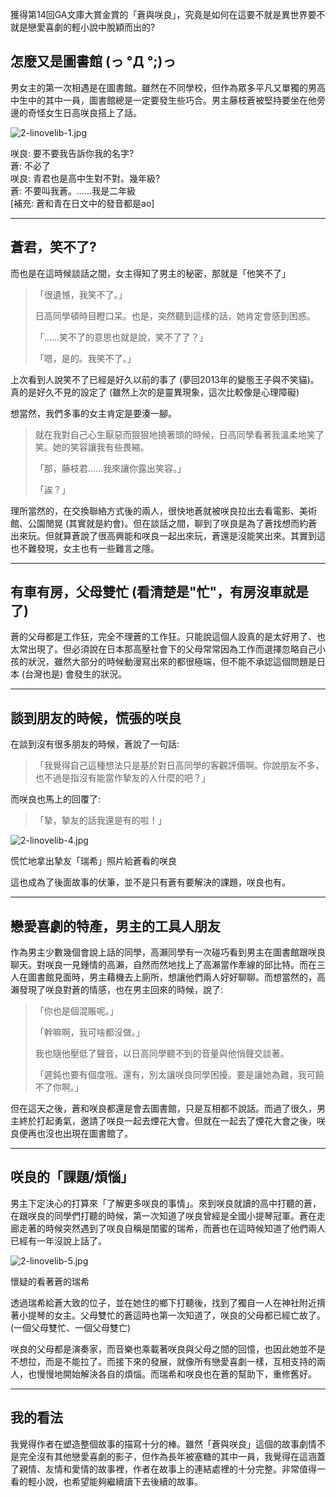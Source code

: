 獲得第14回GA文庫大賞金賞的「蒼與咲良」，究竟是如何在這要不就是異世界要不就是戀愛喜劇的輕小說中脫穎而出的?
## 怎麼又是圖書館 (っ °Д °;)っ
男女主的第一次相遇是在圖書館。雖然在不同學校，但作為眾多平凡又單獨的男高中生中的其中一員，圖書館總是一定要發生些巧合。男主藤枝蒼被堅持要坐在他旁邊的奇怪女生日高咲良搭上了話。

![2-linovelib-1.jpg](/static/acgn/ao-to-sakura/2-linovelib-1.jpg)
<figcaption>咲良: 要不要我告訴你我的名字?<br>蒼: 不必了<br>咲良: 青君也是高中生對不對。幾年級?<br>蒼: 不要叫我蒼。......我是二年級
<br>[補充: 蒼和青在日文中的發音都是ao]</figcaption>

---
## 蒼君，笑不了?
而也是在這時候談話之間，女主得知了男主的秘密，那就是「他笑不了」
> 「很遺憾，我笑不了。」
> 
> 日高同學頓時目瞪口呆。也是，突然聽到這樣的話，她肯定會感到困惑。
> 
> 「……笑不了的意思也就是說，笑不了了？」
> 
> 「嗯，是的。我笑不了。」

上次看到人說笑不了已經是好久以前的事了 (夢回2013年的變態王子與不笑貓)。真的是好久不見的設定了 (雖然上次的是靈異現象，這次比較像是心理障礙) 

想當然，我們多事的女主肯定是要湊一腳。
> 就在我對自己心生厭惡而狠狠地撓著頭的時候，日高同學看著我溫柔地笑了笑。她的笑容讓我有些畏縮。
> 
> 「那，藤枝君……我來讓你露出笑容。」
> 
> 「誒？」

理所當然的，在交換聯絡方式後的兩人，很快地蒼就被咲良拉出去看電影、美術館、公園閒晃 (其實就是約會)。但在談話之間，聊到了咲良是為了蒼找想而約蒼出來玩。但就算蒼說了很高興能和咲良一起出來玩，蒼還是沒能笑出來。其實到這也不難發現，女主也有一些難言之隱。

--- 
## 有車有房，父母雙忙 (看清楚是"忙"，有房沒車就是了)
蒼的父母都是工作狂，完全不理蒼的工作狂。只能說這個人設真的是太好用了、也太常出現了。但必須說在日本那高壓社會下的父母常常因為工作而選擇忽略自己小孩的狀況，雖然大部分的時候動漫寫出來的都很極端，但不能不承認這個問題是日本 (台灣也是) 會發生的狀況。

---
## 談到朋友的時候，慌張的咲良
在談到沒有很多朋友的時候，蒼說了一句話: 
> 「我覺得自己這種想法只是基於對日高同學的客觀評價啊。你說朋友不多，也不過是指沒有能當作摯友的人什麼的吧？」

而咲良也馬上的回覆了: 
> 「摯，摯友的話我還是有的啦！」

![2-linovelib-4.jpg](/static/acgn/ao-to-sakura/2-linovelib-4.jpg)
<figcaption>慌忙地拿出摯友「瑞希」照片給蒼看的咲良</figcaption>

這也成為了後面故事的伏筆，並不是只有蒼有要解決的課題，咲良也有。

---
## 戀愛喜劇的特產，男主的工具人朋友
作為男主少數幾個會說上話的同學，高瀨同學有一次碰巧看到男主在圖書館跟咲良聊天。對咲良一見鍾情的高瀨，自然而然地找上了高瀨當作牽線的邱比特。而在三人在圖書館見面時，男主藉機去上廁所，想讓他們兩人好好聊聊。而想當然的，高瀨發現了咲良對蒼的情感，也在男主回來的時候，說了:
> 「你也是個混賬呢。」
> 
> 「幹嘛啊，我可啥都沒做。」
>
> 我也隨他壓低了聲音，以日高同學聽不到的音量與他悄聲交談著。
> 
> 「遲鈍也要有個度哦。還有，別太讓咲良同學困擾。要是讓她為難，我可饒不了你啊。」

但在這天之後，蒼和咲良都還是會去圖書館，只是互相都不說話。而過了很久，男主終於打起勇氣，邀請了咲良一起去煙花大會。但就在一起去了煙花大會之後，咲良便再也沒也出現在圖書館了。

---
## 咲良的「課題/煩惱」
男主下定決心的打算來「了解更多咲良的事情」。來到咲良就讀的高中打聽的蒼，在跟咲良的同學們打聽的時候，第一次知道了咲良曾經是全國小提琴冠軍。蒼在走廊走著的時候突然遇到了咲良自稱是閨蜜的瑞希，而蒼也在這時候知道了他們兩人已經有一年沒說上話了。

![2-linovelib-5.jpg](/static/acgn/ao-to-sakura/2-linovelib-5.jpg)
<figcaption>懷疑的看著蒼的瑞希</figcaption>

透過瑞希給蒼大致的位子，並在她住的鄉下打聽後，找到了獨自一人在神社附近揹著小提琴的女主。父母雙忙的蒼這時也第一次知道了，咲良的父母都已經亡故了。(一個父母雙忙、一個父母雙亡) 

咲良的父母都是演奏家，而音樂也乘載著咲良與父母之間的回憶，也因此她並不是不想拉，而是不能拉了。而接下來的發展，就像所有戀愛喜劇一樣，互相支持的兩人，也慢慢地開始解決各自的煩惱。而瑞希和咲良也在蒼的幫助下，重修舊好。

---
## 我的看法
我覺得作者在塑造整個故事的描寫十分的棒。雖然「蒼與咲良」這個的故事劇情不是完全沒有其他戀愛喜劇的影子，但作為長年被塞糖的其中一員，我覺得在這涵蓋了親情、友情和愛情的故事裡，作者在故事上的連結處裡的十分完整。非常值得一看的輕小說，也希望能夠繼續讀下去後續的故事。